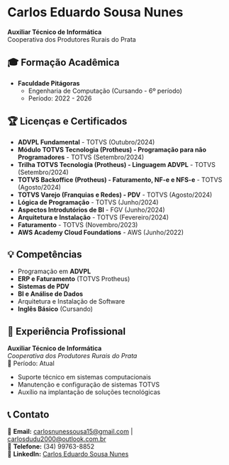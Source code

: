 # Carlos Eduardo Sousa Nunes

**Auxiliar Técnico de Informática**  
Cooperativa dos Produtores Rurais do Prata  

## 🎓 Formação Acadêmica
- **Faculdade Pitágoras**  
  - Engenharia de Computação (Cursando - 6º período)  
  - Período: 2022 - 2026  

## 🏆 Licenças e Certificados
- **ADVPL Fundamental** - TOTVS (Outubro/2024)  
- **Módulo TOTVS Tecnologia (Protheus) - Programação para não Programadores** - TOTVS (Setembro/2024)  
- **Trilha TOTVS Tecnologia (Protheus) - Linguagem ADVPL** - TOTVS (Setembro/2024)  
- **TOTVS Backoffice (Protheus) - Faturamento, NF-e e NFS-e** - TOTVS (Agosto/2024)  
- **TOTVS Varejo (Franquias e Redes) - PDV** - TOTVS (Agosto/2024)  
- **Lógica de Programação** - TOTVS (Junho/2024)  
- **Aspectos Introdutórios de BI** - FGV (Junho/2024)  
- **Arquitetura e Instalação** - TOTVS (Fevereiro/2024)  
- **Faturamento** - TOTVS (Novembro/2023)  
- **AWS Academy Cloud Foundations** - AWS (Junho/2022)  

## 💡 Competências
- Programação em **ADVPL**  
- **ERP e Faturamento** (TOTVS Protheus)  
- **Sistemas de PDV**  
- **BI e Análise de Dados**  
- Arquitetura e Instalação de Software  
- **Inglês Básico** (Cursando)  

## 💼 Experiência Profissional
**Auxiliar Técnico de Informática**  
*Cooperativa dos Produtores Rurais do Prata*  
📅 Período: Atual  

- Suporte técnico em sistemas computacionais  
- Manutenção e configuração de sistemas TOTVS  
- Auxílio na implantação de soluções tecnológicas  

## 📞 Contato
📧 **Email:** carlosnunessousa15@gmail.com | carlosdudu2000@outlook.com.br  
📱 **Telefone:** (34) 99763-8852  
🔗 **LinkedIn:** [Carlos Eduardo Sousa Nunes](https://www.linkedin.com/in/carlos-eduardo-sousa-nunes-114aaa236)  
